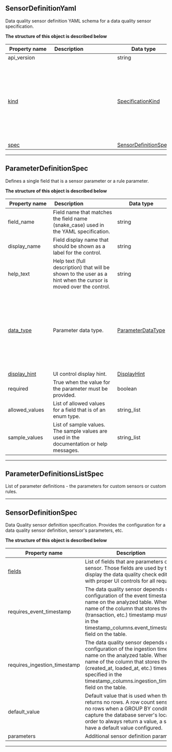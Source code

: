 
## SensorDefinitionYaml  
Data quality sensor definition YAML schema for a data quality sensor specification.  
  








**The structure of this object is described below**  
  
|&nbsp;Property&nbsp;name&nbsp;|&nbsp;Description&nbsp;&nbsp;&nbsp;&nbsp;&nbsp;&nbsp;&nbsp;&nbsp;&nbsp;&nbsp;&nbsp;&nbsp;&nbsp;&nbsp;&nbsp;&nbsp;&nbsp;&nbsp;&nbsp;&nbsp;&nbsp;|&nbsp;Data&nbsp;type&nbsp;|&nbsp;Enum&nbsp;values&nbsp;|&nbsp;Default&nbsp;value&nbsp;|&nbsp;Sample&nbsp;values&nbsp;|
|---------------|---------------------------------|-----------|-------------|---------------|---------------|
|api_version||string| | | |
|[kind](#specificationkind)||[SpecificationKind](#specificationkind)|table<br/>default_schedules<br/>dashboards<br/>source<br/>sensor<br/>check<br/>default_checks<br/>rule<br/>file_index<br/>settings<br/>default_notifications<br/>provider_sensor<br/>| | |
|[spec](#sensordefinitionspec)||[SensorDefinitionSpec](#sensordefinitionspec)| | | |









___  

## ParameterDefinitionSpec  
Defines a single field that is a sensor parameter or a rule parameter.  
  








**The structure of this object is described below**  
  
|&nbsp;Property&nbsp;name&nbsp;|&nbsp;Description&nbsp;&nbsp;&nbsp;&nbsp;&nbsp;&nbsp;&nbsp;&nbsp;&nbsp;&nbsp;&nbsp;&nbsp;&nbsp;&nbsp;&nbsp;&nbsp;&nbsp;&nbsp;&nbsp;&nbsp;&nbsp;|&nbsp;Data&nbsp;type&nbsp;|&nbsp;Enum&nbsp;values&nbsp;|&nbsp;Default&nbsp;value&nbsp;|&nbsp;Sample&nbsp;values&nbsp;|
|---------------|---------------------------------|-----------|-------------|---------------|---------------|
|field_name|Field name that matches the field name (snake_case) used in the YAML specification.|string| | | |
|display_name|Field display name that should be shown as a label for the control.|string| | | |
|help_text|Help text (full description) that will be shown to the user as a hint when the cursor is moved over the control.|string| | | |
|[data_type](#parameterdatatype)|Parameter data type.|[ParameterDataType](#parameterdatatype)|date<br/>string<br/>enum<br/>string_list<br/>object<br/>datetime<br/>column_name<br/>boolean<br/>integer<br/>double<br/>integer_list<br/>long<br/>| | |
|[display_hint](#displayhint)|UI control display hint.|[DisplayHint](#displayhint)|textarea<br/>| | |
|required|True when the value for the parameter must be provided.|boolean| | | |
|allowed_values|List of allowed values for a field that is of an enum type.|string_list| | | |
|sample_values|List of sample values. The sample values are used in the documentation or help messages.|string_list| | | |









___  

## ParameterDefinitionsListSpec  
List of parameter definitions - the parameters for custom sensors or custom rules.  
  








___  

## SensorDefinitionSpec  
Data Quality sensor definition specification. Provides the configuration for a data quality sensor definition, sensor&#x27;s parameters, etc.  
  








**The structure of this object is described below**  
  
|&nbsp;Property&nbsp;name&nbsp;|&nbsp;Description&nbsp;&nbsp;&nbsp;&nbsp;&nbsp;&nbsp;&nbsp;&nbsp;&nbsp;&nbsp;&nbsp;&nbsp;&nbsp;&nbsp;&nbsp;&nbsp;&nbsp;&nbsp;&nbsp;&nbsp;&nbsp;|&nbsp;Data&nbsp;type&nbsp;|&nbsp;Enum&nbsp;values&nbsp;|&nbsp;Default&nbsp;value&nbsp;|&nbsp;Sample&nbsp;values&nbsp;|
|---------------|---------------------------------|-----------|-------------|---------------|---------------|
|[fields](#parameterdefinitionslistspec)|List of fields that are parameters of a custom sensor. Those fields are used by the DQOps UI to display the data quality check editing screens with proper UI controls for all required fields.|[ParameterDefinitionsListSpec](#parameterdefinitionslistspec)| | | |
|requires_event_timestamp|The data quality sensor depends on the configuration of the event timestamp column name on the analyzed table. When true, the name of the column that stores the event (transaction, etc.) timestamp must be specified in the timestamp_columns.event_timestamp_column field on the table.|boolean| | | |
|requires_ingestion_timestamp|The data quality sensor depends on the configuration of the ingestion timestamp column name on the analyzed table. When true, the name of the column that stores the ingestion (created_at, loaded_at, etc.) timestamp must be specified in the timestamp_columns.ingestion_timestamp_column field on the table.|boolean| | | |
|default_value|Default value that is used when the sensor returns no rows. A row count sensor may return no rows when a GROUP BY condition is added to capture the database server&#x27;s local time zone. In order to always return a value, a sensor may have a default value configured.|double| | | |
|parameters|Additional sensor definition parameters|Dict[string, string]| | | |









___  

